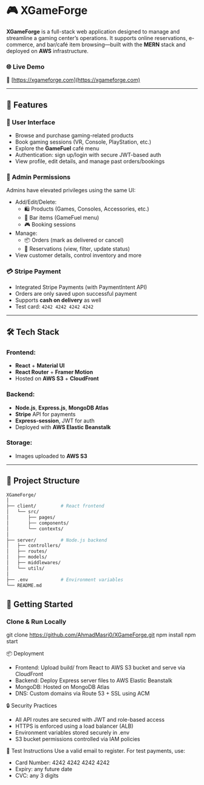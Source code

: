 # 🎮 XGameForge

**XGameForge** is a full-stack web application designed to manage and streamline a gaming center’s operations. It supports online reservations, e-commerce, and bar/café item browsing—built with the **MERN** stack and deployed on **AWS** infrastructure.

### 🌐 Live Demo
🔗 [https://xgameforge.com](https://xgameforge.com)

---

## 🧩 Features

### 👥 User Interface
- Browse and purchase gaming-related products
- Book gaming sessions (VR, Console, PlayStation, etc.)
- Explore the **GameFuel** café menu
- Authentication: sign up/login with secure JWT-based auth
- View profile, edit details, and manage past orders/bookings

### 🔐 Admin Permissions
Admins have elevated privileges using the same UI:
- Add/Edit/Delete:
  - 🛍️ Products (Games, Consoles, Accessories, etc.)
  - 🍔 Bar items (GameFuel menu)
  - 🎮 Booking sessions
- Manage:
  - 📦 Orders (mark as delivered or cancel)
  - 📅 Reservations (view, filter, update status)
- View customer details, control inventory and more

### 💳 Stripe Payment
- Integrated Stripe Payments (with PaymentIntent API)
- Orders are only saved upon successful payment
- Supports **cash on delivery** as well
- Test card: `4242 4242 4242 4242`

---

## 🛠️ Tech Stack

### Frontend:
- **React** + **Material UI**
- **React Router** + **Framer Motion**
- Hosted on **AWS S3** + **CloudFront**

### Backend:
- **Node.js**, **Express.js**, **MongoDB Atlas**
- **Stripe** API for payments
- **Express-session**, JWT for auth
- Deployed with **AWS Elastic Beanstalk**

### Storage:
- Images uploaded to **AWS S3**

---

## 📁 Project Structure

```bash
XGameForge/
│
├── client/         # React frontend
│   └── src/
│       ├── pages/
│       ├── components/
│       └── contexts/
│
├── server/         # Node.js backend
│   ├── controllers/
│   ├── routes/
│   ├── models/
│   ├── middlewares/
│   └── utils/
│
├── .env            # Environment variables
└── README.md
```
## 🚀 **Getting Started**

### **Clone & Run Locally**

git clone https://github.com/AhmadMasri0/XGameForge.git
npm install
npm start

📦 Deployment
- Frontend: Upload build/ from React to AWS S3 bucket and serve via CloudFront
- Backend: Deploy Express server files to AWS Elastic Beanstalk
- MongoDB: Hosted on MongoDB Atlas
- DNS: Custom domains via Route 53 + SSL using ACM

🔒 Security Practices
- All API routes are secured with JWT and role-based access
- HTTPS is enforced using a load balancer (ALB)
- Environment variables stored securely in .env
- S3 bucket permissions controlled via IAM policies

📧 Test Instructions
  Use a valid email to register. For test payments, use:

- Card Number: 4242 4242 4242 4242
- Expiry: any future date
- CVC: any 3 digits

